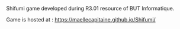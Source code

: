 Shifumi game developed during R3.01 resource of BUT Informatique.

Game is hosted at : https://maellecapitaine.github.io/Shifumi/
